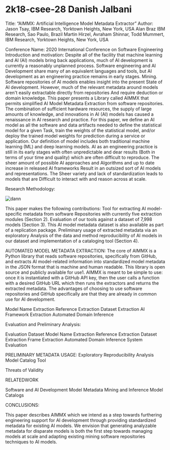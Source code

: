 # 2k18-csee-28 Danish Jalbani


Title: 
     “AIMMX: Artificial Intelligence Model Metadata Extractor”
Author:
Jason Tsay, IBM Research, Yorktown Heights, New York, USA
Alan Braz IBM Research, Sao Paulo, Brazil
Martin Hirzel, Avraham Shinnar, Todd Mummert, IBM Research, Yorktown Heights, New York, USA

Conference Name: 
         2020 International Conference on Software Engineering
Introduction and motivation:
                     Despite all of the facility that machine learning and AI (AI) models bring back applications, much of AI development is currently a reasonably unplanned process. Software engineering and AI Development share many of an equivalent languages and tools, but AI development as an engineering practice remains in early stages. Mining. Software repositories of AI models enables insight into the present State of AI development. However, much of the relevant metadata around models aren't easily extractable directly from repositories And require deduction or domain knowledge. This paper presents a Library called AIMMX that permits simplified AI Model Metadata Extraction from software repositories. The combination of sufficient hardware resources, the supply of large amounts of knowledge, and innovations in AI (AI) models has caused a renaissance in AI research and practice. For this paper, we define an AI model as all the software and data artifacts needed to define the statistical model for a given Task, train the weights of the statistical model, and/or deploy the trained model weights for prediction during a service or application. Our definition of model includes both traditional machine learning (ML) and deep learning models. AI as an engineering practice is still in its early stages with often unpredictable and dear results (Both in terms of your time and quality) which are often difficult to reproduce. The sheer amount of possible AI approaches and Algorithms and up to date increase in released AI frameworks Result in an outsized sort of AI models and representations. The Sheer variety and lack of standardization leads to models that are Difficult to interact with and reason across at scale.

Research Methodology:

![dann](https://user-images.githubusercontent.com/45094620/89397708-a039e080-d729-11ea-93c2-98c7cb6ae349.png)


This paper makes the following contributions:
Tool for extracting AI model-specific metadata from software Repositories with currently five extraction modules (Section 2).
Evaluation of our tools against a dataset of 7,998 models (Section 3). This AI model metadata dataset is also available as part of a replication package.
Preliminary usage of extracted metadata via an exploratory Analysis of the data and method reproducibility of AI models in our dataset and implementation of a cataloging tool (Section 4).

AUTOMATED MODEL METADATA EXTRACTION:
            The core of AIMMX is a Python library that reads software repositories, specifically from GitHub, and extracts AI model-related information into standardized model metadata in the JSON format that is machine and human readable. This library is open source and publicly available for use1. AIMMX is meant to be simple to use: once it is instantiated with a GitHub API key, then the user calls a function with a desired GitHub URL which then runs the extractors and returns the extracted metadata. The advantages of choosing to use software repositories and GitHub specifically are that they are already in common use for AI development.

Model Name Extraction
Reference Extraction
Dataset Extraction
AI Framework Extraction
Automated Domain Inference


Evaluation and Preliminary  Analysis:

Evaluation Dataset
Model Name Extraction
Reference Extraction
Dataset Extraction 
Frame Extraction 
Automated Domain Inference
System Evaluation


PRELIMINARY METADATA USAGE:
Exploratory Reproducibility Analysis
Model Catalog Tool

Threats of Validity

RELATEDWORK

Software and AI Development
Model Metadata Mining and Inference
Model Catalogs


CONCLUSIONS:

This paper describes AIMMX which we intend as a step towards furthering engineering support for AI development through providing standardized metadata for existing AI models. We envision that generating analyzable metadata for disparate models is both the first step towards managing models at scale and adapting existing mining software repositories techniques to AI models.
